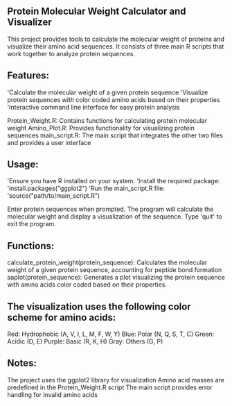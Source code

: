 Protein Molecular Weight Calculator and Visualizer
-
This project provides tools to calculate the molecular weight of proteins and visualize their amino acid sequences. It consists of three main R scripts that work together to analyze protein sequences.
 
Features:
-
'Calculate the molecular weight of a given protein sequence
'Visualize protein sequences with color coded amino acids based on their properties
'Interactive command line interface for easy protein analysis
 
Protein_Weight.R: Contains functions for calculating protein molecular weight
Amino_Plot.R: Provides functionality for visualizing protein sequences
main_script.R: The main script that integrates the other two files and provides a user interface

Usage:
-
'Ensure you have R installed on your system.
'Install the required package:
'install.packages("ggplot2")
'Run the main_script.R file:
'source("path/to/main_script.R")

Enter protein sequences when prompted. The program will calculate the molecular weight and display a visualization of the sequence. 
Type 'quit' to exit the program.
 
Functions:
-
calculate_protein_weight(protein_sequence):
Calculates the molecular weight of a given protein sequence, accounting for peptide bond formation
aaplot(protein_sequence):
Generates a plot visualizing the protein sequence with amino acids color coded based on their properties.
 
The visualization uses the following color scheme for amino acids:
-
Red: Hydrophobic (A, V, I, L, M, F, W, Y)
Blue: Polar (N, Q, S, T, C)
Green: Acidic (D, E)
Purple: Basic (R, K, H)
Gray: Others (G, P)
 
Notes:
-
The project uses the ggplot2 library for visualization
Amino acid masses are predefined in the Protein_Weight.R script
The main script provides error handling for invalid amino acids

